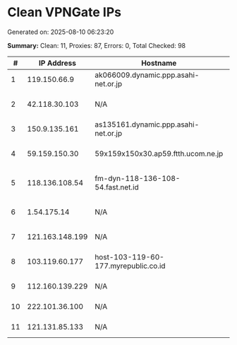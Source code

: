 # Clean VPNGate IPs
Generated on: 2025-08-10 06:23:20

**Summary:** Clean: 11, Proxies: 87, Errors: 0, Total Checked: 98

| # | IP Address | Hostname | Type | Country | Provider |
|---|------------|----------|------|---------|----------|
| 1 | 119.150.66.9 | ak066009.dynamic.ppp.asahi-net.or.jp | Business | JP | Asahi Net |
| 2 | 42.118.30.103 | N/A | Business | VN | FPT Telecom Company |
| 3 | 150.9.135.161 | as135161.dynamic.ppp.asahi-net.or.jp | Business | JP | Asahi Net |
| 4 | 59.159.150.30 | 59x159x150x30.ap59.ftth.ucom.ne.jp | Wireless | JP | ARTERIA Networks Corporation |
| 5 | 118.136.108.54 | fm-dyn-118-136-108-54.fast.net.id | Business | ID | Linknet-Fastnet ASN |
| 6 | 1.54.175.14 | N/A | Business | VN | FPT Telecom Company |
| 7 | 121.163.148.199 | N/A | Business | KR | Korea Telecom |
| 8 | 103.119.60.177 | host-103-119-60-177.myrepublic.co.id | Residential | ID | PT. Mega Akses Persada |
| 9 | 112.160.139.229 | N/A | Business | KR | Korea Telecom |
| 10 | 222.101.36.100 | N/A | Business | KR | Korea Telecom |
| 11 | 121.131.85.133 | N/A | Business | KR | Korea Telecom |
